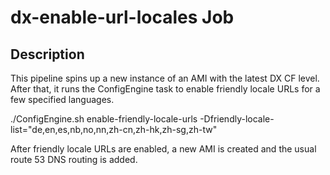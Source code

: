 # dx-enable-url-locales Job

## Description

This pipeline spins up a new instance of an AMI with the latest DX CF level.
After that, it runs the ConfigEngine task to enable friendly locale URLs for a few specified languages.

./ConfigEngine.sh enable-friendly-locale-urls -Dfriendly-locale-list="de,en,es,nb,no,nn,zh-cn,zh-hk,zh-sg,zh-tw"

After friendly locale URLs are enabled, a new AMI is created and the usual route 53 DNS routing is added.




